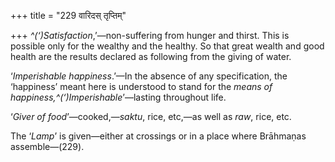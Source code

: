 +++
title = "229 वारिदस् तृप्तिम्"

+++
*^(‘)Satisfaction*,’—non-suffering from hunger and thirst. This is
possible only for the wealthy and the healthy. So that great wealth and
good health are the results declared as following from the giving of
water.

‘*Imperishable happiness*.’—In the absence of any specification, the
‘happiness’ meant here is understood to stand for the *means of
happiness,^(‘)Imperishable*’—lasting throughout life.

‘*Giver of food*’—cooked,—*saktu*, rice, etc,—as well as *raw*, rice,
etc.

The ‘*Lamp*’ is given—either at crossings or in a place where Brāhmaṇas
assemble—(229).


